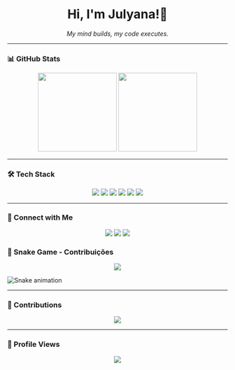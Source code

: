 <h1 align="center">Hi, I'm Julyana!🖤 </h1>

<p align="center"><em>My mind builds, my code executes.</em></p>

---

### 📊 GitHub Stats  

<div align="center">
  <img height="180em" src="https://github-readme-stats.vercel.app/api?username=JulyanaDev&show_icons=true&theme=radical&include_all_commits=true&count_private=true"/>
  <img height="180em" src="https://github-readme-stats.vercel.app/api/top-langs/?username=JulyanaDev&layout=compact&langs_count=7&theme=radical"/>
</div>

---

### 🛠️ Tech Stack  

<div align="center">
  <img src="https://img.shields.io/badge/PHP-777BB4?style=for-the-badge&logo=php&logoColor=white">
  <img src="https://img.shields.io/badge/MySQL-4479A1?style=for-the-badge&logo=mysql&logoColor=white">
  <img src="https://img.shields.io/badge/JavaScript-F7DF1E?style=for-the-badge&logo=javascript&logoColor=black">
  <img src="https://img.shields.io/badge/HTML5-E34F26?style=for-the-badge&logo=html5&logoColor=white">
  <img src="https://img.shields.io/badge/CSS3-1572B6?style=for-the-badge&logo=css3&logoColor=white">
  <img src="https://img.shields.io/badge/Git-F05032?style=for-the-badge&logo=git&logoColor=white">
</div>

---

### 🔗 Connect with Me  

<div align="center">
  <a href="www.linkedin.com/in/julyana-rocha-7227b7240" target="_blank"><img src="https://img.shields.io/badge/LinkedIn-blue?style=for-the-badge&logo=linkedin"></a>
  <a href="mailto:julyana.rocha@aluno.senai.br" target="_blank"><img src="https://img.shields.io/badge/Gmail-D14836?style=for-the-badge&logo=gmail&logoColor=white"></a>
  <a href="https://www.instagram.com/julyana_rch/profilecard/?igsh=MWp6dGtzc2drcGFmOQ==" target="_blank"><img src="https://img.shields.io/badge/Instagram-E4405F?style=for-the-badge&logo=instagram&logoColor=white"></a>
</div>


### 🐍 Snake Game - Contribuições  

<div align="center">
  <img src="https://github.com/julyanarch/julyanarch/blob/output/github-contribution-grid-snake.svg"/>
</div>


![Snake animation](https://github.com/julyanarch/julyanarch/blob/output/github-contribution-grid-snake.svg)


---

### 📅 Contributions  

<div align="center">
  <img src="https://github-readme-activity-graph.vercel.app/graph?username=JulyanaDev&theme=github-dark"/>
</div>

---

### 👀 Profile Views  

<p align="center">
  <img src="https://komarev.com/ghpvc/?username=JulyanaDev&color=green&style=flat-square"/>
</p>
